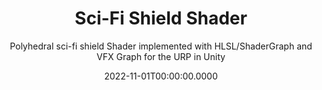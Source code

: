 ---
date: '2022-11-01T00:00:00.0000'
videosNames:
  - 1.mp4
  - 2.mp4
imagesNames:
  - 21.jpg
  - 20.jpg
  - 16.jpg
  - 15.jpg
  - 14.jpg
  - 13.jpg
  - 12.jpg
  - 11.jpg
  - 10.jpg
  - 9.jpg
  - 7.jpg
  - 6.jpg
  - 5.jpg
  - 4.jpg
youtubeVideoIds:
  - yD-qgkpHubs
title: Sci-Fi Shield Shader
subtitle: Polyhedral sci-fi shield Shader implemented with HLSL/ShaderGraph and
  VFX Graph for the URP in Unity
implementationDetails:
  - Modeling the 3D Mesh in Blender and UV Mapping overlapped faces.
  - Creating Textures in Affinity Photo.
  - Integrating the Spaceship Asset from the Assets Store into the Project.
  - Implementing the same Shader with pure HLSL and also with Shader Graph.
  - Displacing vertices along the normal in Object Space.
  - Animating the displacement with the sinusoidal function of _Time.
  - Using Perlin Noise to pseudo randomize the different displacements of the
    faces.
  - Implementing the Fresnel effect by doing the dot product between the view
    direction and the normal, in world space.
  - Using the VFACE Semantics to determine if the face is facing the camera.
  - Defining a color for the inner faces of the shield, and a color for the
    Fresnel effect.
  - Parametrizing the two colors of the shield, and also the Fresnel power.
  - Parametrizing the displacement amount, and the animation speed for the
    displacement.
  - Implementing the same Shader using Shader Graph, with support for VFX Graph.
  - Custom Function Node to implement the custom Perlin Noise.
  - Simple Animations for the scene objects.
  - VFX Graph object to animate the fade in and fade out of the shield.
tags:
  - HLSL
  - Shader Graph
  - URP
  - VFX
  - VFX Graph
technology: UnityEngine
category: Shaders
---